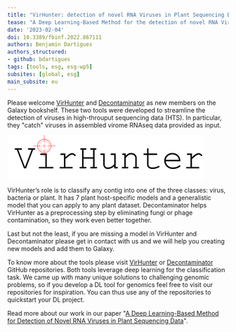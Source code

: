 ```yaml
---
title: "VirHunter: detection of novel RNA Viruses in Plant Sequencing Data"
tease: "A Deep Learning-Based Method for the detection of novel RNA Viruses in Plant Sequencing Data"
date: '2023-02-04'
doi: 10.3389/fbinf.2022.867111
authors: Benjamin Dartigues
authors_structured:
- github: bdartigues
tags: [tools, esg, esg-wp5]
subsites: [global, esg]
main_subsite: eu
---
```


Please welcome [VirHunter](<https://usegalaxy.eu/tool_runner?tool_id=toolshed.g2.bx.psu.edu%2Frepos%2Fiuc%2Fvirhunter%2Fvirhunter%2F1.0.0%2Bgalaxy3>)
and [Decontaminator](<https://usegalaxy.eu/tool_runner?tool_id=toolshed.g2.bx.psu.edu%2Frepos%2Fiuc%2Fdecontaminator%2Fdecontaminator%2F1.0.0%2Bgalaxy0>) as new members 
on the Galaxy bookshelf.
These two tools were developed to streamline the detection of viruses in high-throuput sequencing data (HTS).
In particular, they "catch" viruses in assembled virome RNAseq data provided as input.

![The Virhunter logo](logo.png)

VirHunter’s role is to classify any contig into one of the three classes: virus, bacteria or plant. It has 7 plant host-specific models and a generalistic model that you can apply
to any plant dataset. Decontaminator helps VirHunter as a preprocessing step by eliminating fungi or phage contamination, so they work even better together.

Last but not the least, if you are missing a model in VirHunter and Decontaminator please get in contact with us and we will help you creating new models and add them to Galaxy.

To know more about the tools please visit [VirHunter](https://github.com/cbib/virhunter) or [Decontaminator](https://github.com/cbib/decontaminator) GitHub repositories.
Both tools leverage deep learning for the classification task. We came up with many unique solutions to challenging genomic problems, 
so if you develop a DL tool for genomics feel free to visit our repositories for inspiration. You can thus use any of the repositories to quickstart your DL project.

Read more about our work in our paper "[A Deep Learning-Based Method for Detection of Novel RNA Viruses in Plant Sequencing Data](https://doi.org/10.3389/fbinf.2022.867111)".
